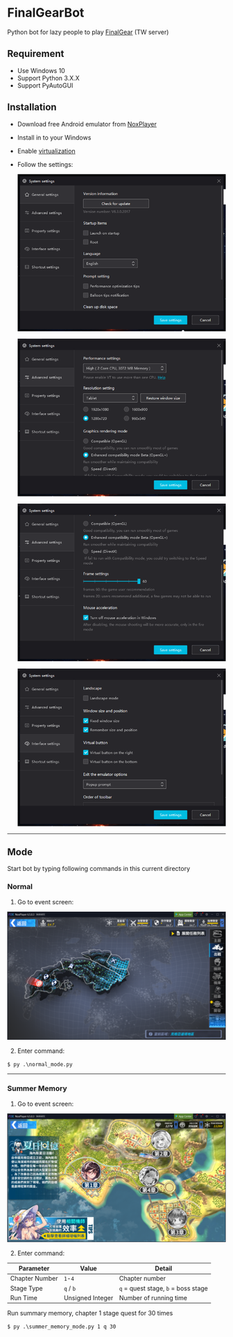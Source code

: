 # FinalGearBot

Python bot for lazy people to play [FinalGear](https://www.komoejoy.com/FinalGear//) (TW server)

## Requirement

- Use Windows 10
- Support Python 3.X.X
- Support PyAutoGUI

## Installation

* Download free Android emulator from [NoxPlayer](https://www.bignox.com/)

* Install in to your Windows

* Enable [virtualization](https://support.bluestacks.com/hc/en-us/articles/115003174386-How-can-I-enable-virtualization-VT-on-my-PC-)

* Follow the settings:

  ![](images/readme/setting_1.png)
      
  ![](images/readme/setting_2.png)
      
  ![](images/readme/setting_3.png)
      
  ![](images/readme/setting_4.png)

---

## Mode

Start bot by typing following commands in this current directory

### Normal

1. Go to event screen:

![](images/readme/normal.png)

2. Enter command:

  ```shell
  $ py .\normal_mode.py
  ```

---

### Summer Memory

1. Go to event screen:

![](images/readme/summer_memory.png)

2. Enter command:

  | Parameter      | Value            | Detail                              |
  | -------------- | ---------------- | ----------------------------------- |
  | Chapter Number | `1`-`4`          | Chapter number                      |
  | Stage Type     | `q` / `b`        | `q` = quest stage, `b` = boss stage |
  | Run Time       | Unsigned Integer | Number of running time              |

  Run summary memory, chapter 1 stage quest for 30 times

  ```shell
  $ py .\summer_memory_mode.py 1 q 30
  ```
